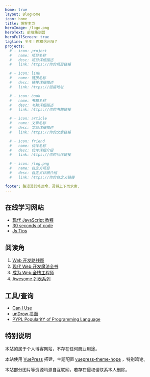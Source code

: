 ```yaml
---
home: true
layout: BlogHome
icon: home
title: 博客主页
heroImage: /logo.png
heroText: 前端集训营
heroFullScreen: true
tagline: 少年！你相信光吗？
projects:
  # - icon: project
  #   name: 项目名称
  #   desc: 项目详细描述
  #   link: https://你的项目链接

  # - icon: link
  #   name: 链接名称
  #   desc: 链接详细描述
  #   link: https://链接地址

  # - icon: book
  #   name: 书籍名称
  #   desc: 书籍详细描述
  #   link: https://你的书籍链接

  # - icon: article
  #   name: 文章名称
  #   desc: 文章详细描述
  #   link: https://你的文章链接

  # - icon: friend
  #   name: 伙伴名称
  #   desc: 伙伴详细介绍
  #   link: https://你的伙伴链接

  # - icon: /log.png
  #   name: 自定义项目
  #   desc: 自定义详细介绍
  #   link: https://你的自定义链接

footer: 路漫漫其修远兮，吾将上下而求索.
---
```


## 在线学习网站

- [现代 JavaScript 教程](https://zh.javascript.info/)
- [30 seconds of code](https://www.30secondsofcode.org/)
- [Js Tips](https://www.jstips.co/)

## 阅读角

1. [Web 开发路线图](https://github.com/ccloli/developer-roadmap-zh-CN)
2. [现代 Web 开发魔法全书](https://github.com/dexteryy/spellbook-of-modern-webdev)
3. [成为 Web 全栈工程师](https://github.com/bmorelli25/Become-A-Full-Stack-Web-Developer)
4. [Awesome 列表系列](https://github.com/sindresorhus/awesome)

## 工具/查询

- [Can I Use](https://caniuse.com/)
- [unDrow 插画](https://undraw.co/illustrations)
- [PYPL PopularitY of Programming Language](https://pypl.github.io/PYPL.html)

## 特别说明

本站的属于个人博客网站，不存在任何商业用途。

本站使用 [VuePress](https://github.com/vuejs/vuepress) 搭建，主题配置
[vuepress-theme-hope](https://github.com/vuepress-theme-hope/vuepress-theme-hope)
，特别鸣谢。

本站部分图片等资源均源自互联网，若存在侵权请联系本人删除。
